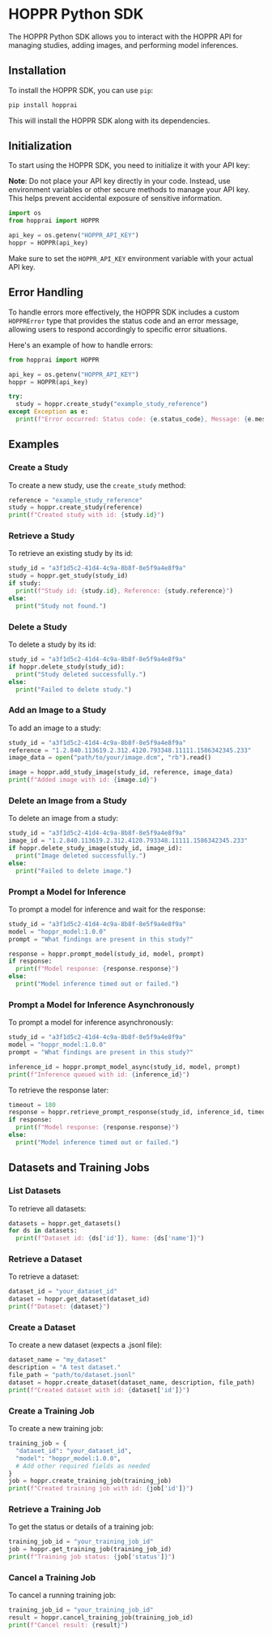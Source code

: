 # HOPPR Python SDK

The HOPPR Python SDK allows you to interact with the HOPPR API for managing studies, adding images, and performing model inferences.

## Installation

To install the HOPPR SDK, you can use `pip`:

```sh
pip install hopprai
```

This will install the HOPPR SDK along with its dependencies.

## Initialization

To start using the HOPPR SDK, you need to initialize it with your API key:

**Note**: Do not place your API key directly in your code. Instead, use environment variables or other secure methods to manage your API key. This helps prevent accidental exposure of sensitive information.

```python
import os
from hopprai import HOPPR

api_key = os.getenv("HOPPR_API_KEY")
hoppr = HOPPR(api_key)
```

Make sure to set the `HOPPR_API_KEY` environment variable with your actual API key.

## Error Handling

To handle errors more effectively, the HOPPR SDK includes a custom `HOPPRError` type that provides the status code and an error message, allowing users to respond accordingly to specific error situations.

Here's an example of how to handle errors:

```python
from hopprai import HOPPR

api_key = os.getenv("HOPPR_API_KEY")
hoppr = HOPPR(api_key)

try:
  study = hoppr.create_study("example_study_reference")
except Exception as e:
  print(f"Error occurred: Status code: {e.status_code}, Message: {e.message}")
```

## Examples

### Create a Study

To create a new study, use the `create_study` method:

```python
reference = "example_study_reference"
study = hoppr.create_study(reference)
print(f"Created study with id: {study.id}")
```

### Retrieve a Study

To retrieve an existing study by its id:

```python
study_id = "a3f1d5c2-41d4-4c9a-8b8f-8e5f9a4e8f9a"
study = hoppr.get_study(study_id)
if study:
  print(f"Study id: {study.id}, Reference: {study.reference}")
else:
  print("Study not found.")
```

### Delete a Study

To delete a study by its id:

```python
study_id = "a3f1d5c2-41d4-4c9a-8b8f-8e5f9a4e8f9a"
if hoppr.delete_study(study_id):
  print("Study deleted successfully.")
else:
  print("Failed to delete study.")
```

### Add an Image to a Study

To add an image to a study:

```python
study_id = "a3f1d5c2-41d4-4c9a-8b8f-8e5f9a4e8f9a"
reference = "1.2.840.113619.2.312.4120.793348.11111.1586342345.233"
image_data = open("path/to/your/image.dcm", "rb").read()

image = hoppr.add_study_image(study_id, reference, image_data)
print(f"Added image with id: {image.id}")
```

### Delete an Image from a Study

To delete an image from a study:

```python
study_id = "a3f1d5c2-41d4-4c9a-8b8f-8e5f9a4e8f9a"
image_id = "1.2.840.113619.2.312.4120.793348.11111.1586342345.233"
if hoppr.delete_study_image(study_id, image_id):
  print("Image deleted successfully.")
else:
  print("Failed to delete image.")
```

### Prompt a Model for Inference

To prompt a model for inference and wait for the response:

```python
study_id = "a3f1d5c2-41d4-4c9a-8b8f-8e5f9a4e8f9a"
model = "hoppr_model:1.0.0"
prompt = "What findings are present in this study?"

response = hoppr.prompt_model(study_id, model, prompt)
if response:
  print(f"Model response: {response.response}")
else:
  print("Model inference timed out or failed.")
```

### Prompt a Model for Inference Asynchronously

To prompt a model for inference asynchronously:

```python
study_id = "a3f1d5c2-41d4-4c9a-8b8f-8e5f9a4e8f9a"
model = "hoppr_model:1.0.0"
prompt = "What findings are present in this study?"

inference_id = hoppr.prompt_model_async(study_id, model, prompt)
print(f"Inference queued with id: {inference_id}")
```

To retrieve the response later:

```python
timeout = 180
response = hoppr.retrieve_prompt_response(study_id, inference_id, timeout)
if response:
  print(f"Model response: {response.response}")
else:
  print("Model inference timed out or failed.")
```

## Datasets and Training Jobs

### List Datasets

To retrieve all datasets:

```python
datasets = hoppr.get_datasets()
for ds in datasets:
  print(f"Dataset id: {ds['id']}, Name: {ds['name']}")
```

### Retrieve a Dataset

To retrieve a dataset:

```python
dataset_id = "your_dataset_id"
dataset = hoppr.get_dataset(dataset_id)
print(f"Dataset: {dataset}")
```

### Create a Dataset

To create a new dataset (expects a .jsonl file):

```python
dataset_name = "my_dataset"
description = "A test dataset."
file_path = "path/to/dataset.jsonl"
dataset = hoppr.create_dataset(dataset_name, description, file_path)
print(f"Created dataset with id: {dataset['id']}")
```

### Create a Training Job

To create a new training job:

```python
training_job = {
  "dataset_id": "your_dataset_id",
  "model": "hoppr_model:1.0.0",
  # Add other required fields as needed
}
job = hoppr.create_training_job(training_job)
print(f"Created training job with id: {job['id']}")
```

### Retrieve a Training Job

To get the status or details of a training job:

```python
training_job_id = "your_training_job_id"
job = hoppr.get_training_job(training_job_id)
print(f"Training job status: {job['status']}")
```

### Cancel a Training Job

To cancel a running training job:

```python
training_job_id = "your_training_job_id"
result = hoppr.cancel_training_job(training_job_id)
print(f"Cancel result: {result}")
